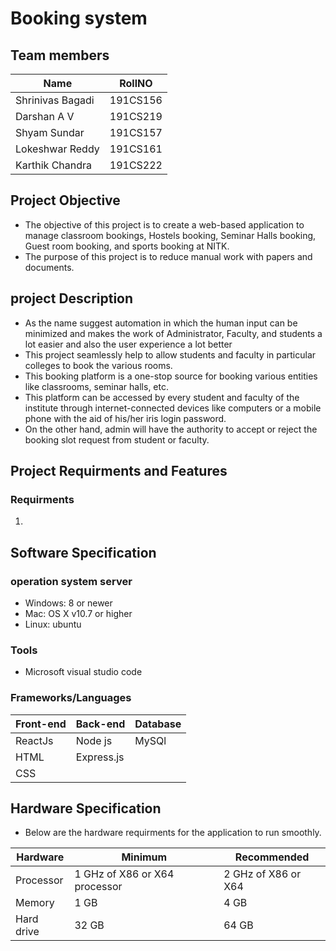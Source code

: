 # Booking system
## Team members
Name|RollNO
--------------|--------------
Shrinivas Bagadi| 191CS156
Darshan A V| 191CS219
Shyam Sundar| 191CS157
Lokeshwar Reddy| 191CS161
Karthik Chandra| 191CS222
## Project Objective
- The objective of this project is to create a web-based application to manage classroom bookings, Hostels booking, Seminar Halls booking, Guest room booking, and sports booking at NITK.
- The purpose of this project is to reduce manual work with papers and documents.
## project Description
- As the name suggest automation in which the human input can be minimized and makes the work of Administrator, Faculty, and students a lot easier and also the user experience a lot better
- This project seamlessly help to allow students and faculty in particular colleges to book the various rooms.
- This booking platform is a one-stop source for booking various entities like classrooms, seminar halls, etc.
- This platform can be accessed by every student and faculty of the institute through internet-connected devices like computers or a mobile phone with the aid of his/her iris login password.
- On the other hand, admin will have the authority to accept or reject the booking slot request from student or faculty.
## Project Requirments and Features
### Requirments
1. 
## Software Specification
### operation system server
- Windows:  8 or newer
- Mac: OS X v10.7 or higher
- Linux: ubuntu
### Tools
- Microsoft visual studio code
### Frameworks/Languages
Front-end|Back-end|Database
--------------|--------------|--------------
ReactJs|Node js|MySQl
HTML|Express.js
CSS|
## Hardware Specification
- Below are the hardware requirments for the application to run smoothly.

Hardware|Minimum|Recommended
--------------|--------------|--------------
Processor|1 GHz of X86 or X64 processor|2 GHz of X86 or X64
Memory|1 GB|4 GB
Hard drive|32 GB|64 GB
